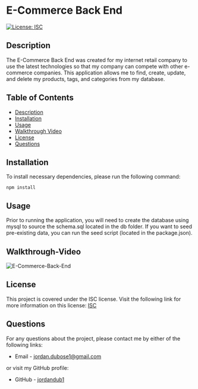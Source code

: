 # E-Commerce Back End

  [![License: ISC](https://img.shields.io/badge/License-ISC-blue.svg)](https://opensource.org/licenses/ISC)

  ## Description
  The E-Commerce Back End was created for my internet retail company to use the latest technologies so that my company can compete with other e-commerce companies. This application allows me to find, create, update, and delete my products, tags, and categories from my database. 

  ## Table of Contents

  * [Description](#description)
  * [Installation](#installation)
  * [Usage](#usage)
  * [Walkthrough Video](#walkthrough-video)
  * [License](#license)
  * [Questions](#questions)
  
  ## Installation

  To install necessary dependencies, please run the following command:
  ```
  npm install
  ```

  ## Usage
  Prior to running the application, you will need to create the database using mysql to source the schema.sql located in the db folder. If you want to seed pre-existing data, you can run the seed script (located in the package.json).

  ## Walkthrough-Video
  ![E-Commerce-Back-End](public/assets/walkthrough.gif)

  ## License
  This project is covered under the ISC license. Visit the following link for more information on this license: [ISC](https://opensource.org/licenses/ISC)

  ## Questions
  For any questions about the project, please contact me by either of the following links:
  
  * Email - jordan.dubose1@gmail.com 
  
  or visit my GitHub profile:
  
  * GitHub - [jordandub1](https://github.com/jordandub1)
